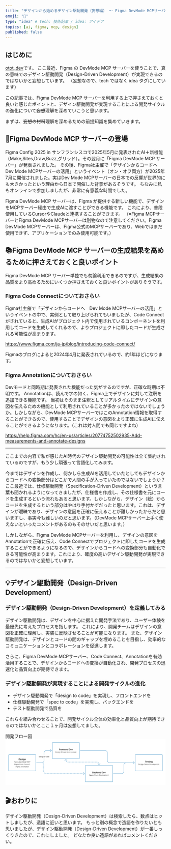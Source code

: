 ```yaml
---
title: "デザインから始めるデザイン駆動開発（妄想編） 〜 Figma DevMode MCPサーバーで「Design to Code」の実現に近づける" 
emoji: "🚀"
type: "idea" # tech: 技術記事 / idea: アイデア
topics: [ai, figma, mcp, design]
published: false
---
```


## はじめに

[otot_dev](https://zenn.dev/otot_dev)です。
ここ最近、Figma の DevMode MCP サーバーを使うことで、真の意味でのデザイン駆動開発（Design-Driven Development）が実現できるのではないかと妄想しています。
（妄想なので、tech ではなく idea タグにしています）

この記事では、Figma DevMode MCP サーバーを利用する上で押さえておくと良いと感じたポイントと、デザイン駆動開発が実現することによる開発サイクルの進化について~~妄想~~理解を深めていこうと思います。

まずは、~~妄想の材料~~理解を深めるための前提知識を集めていきます。

## 🚀Figma DevMode MCP サーバーの登場

Figma Config 2025 in サンフランシスコで2025年5月に発表されたAI＋新機能（Make,Sites,Draw,Buzz,グリッド）。その翌月に「Figma DevMode MCP サーバー」が発表されました。
その後、Figma社主催で「デザインからコードへ　Dev Mode MCPサーバーの活用」というイベント（オン・オフ両方）が2025年7月に開催されました。実はDev Mode MCPサーバーの日本での反響が世界的にも大きかったという理由から日本で開催した背景があるそうです。
ちなみに私もオンラインで参加しましたが、非常に有意義な時間でした。

Figma DevMode MCP サーバーは、Figma が提供する新しい機能で、デザインをMCPサーバー経由で生成AIに渡すことができる機能です。
これにより、普段使用しているCursorやClaudeと連携することができます。
（※Figma MCPサーバーとFigma DevMode MCPサーバーは別物なので注意してください。Figma DevMode MCPサーバーは、Figma公式のMCPサーバーであり、Webではまだ使用できず、アプリケーションでのみ使用可能です。）

## 📚Figma DevMode MCP サーバーの生成結果を高めるために押さえておくと良いポイント

Figma DevMode MCP サーバー単独でも勿論利用できるのですが、生成結果の品質をより高めるためにいくつか押さえておくと良いポイントがありそうです。

### Figma Code Connectについておさらい

Figma社主催で「デザインからコードへ　Dev Mode MCPサーバーの活用」というイベントの中で、実例として取り上げられてもいましたが、Code Connectがされていると、生成AIがプロジェクト内で使用されているコンポーネントを利用してコードを生成してくれるので、よりプロジェクトに即したコードが生成される可能性が高まります。

https://www.figma.com/ja-jp/blog/introducing-code-connect/

Figmaのブログによると2024年4月に発表されているので、約1年ほどになります。

### Figma Annotationについておさらい

Devモードと同時期に発表された機能だった気がするのですが、正確な時期は不明です。
Annotationは、読んで字の如く、Figma上でデザインに対して注釈を追加できる機能です。
当初はそのまま注釈としてリアルタイムにデザインの意図を伝えるための機能として利用されていることが多かったのではないでしょうか。しかしながら、DevMode MCPサーバーではこのAnnotation情報を取得することができるので、使用することでデザインの意図をより正確に生成AIに伝えることができるようになります。（これは対人間でも同じですよね）

https://help.figma.com/hc/en-us/articles/20774752502935-Add-measurements-and-annotate-designs

---

ここまでの内容で私が感じたAI時代のデザイン駆動開発の可能性は全て集約されているのですが、もう少し頑張って言語化してみます。

今まではデザインを作成し、何かしら生成AIを活用していたとしてもデザインからコードへの変換部分はどこかで人間の手が入っていたのではないでしょうか？
ここ最近では、仕様駆動開発（Specification-Driven Development）という言葉も聞かれるようになってきましたが、仕様書を作成し、その仕様書を元にコードを生成するという流れもあると思います。しかしながら、デザイン（絵）からコードを生成するという部分はやはり手付かずだったと思います。これは、デザインが曖昧であり、デザインの意図を正確に伝えることが難しかったからだと思いますし、事実今も難しいのだと思います。（DevMode MCPサーバー上手く使えないといったコメントがあるのもそのせいだと思います。）

しかしながら、Figma DevMode MCPサーバーを利用し、デザインの意図をAnnotationで正確に伝え、Code Connectでプロジェクトに即したコードを生成することができるようになるので、デザインからコードへの変換部分も自動化できる可能性が高まります。これにより、確度の高いデザイン駆動開発が実現できるのではないかと妄想しています。

---

## 💡デザイン駆動開発（Design-Driven Development）

### デザイン駆動開発（Design-Driven Development）を定義してみる

デザイン駆動開発は、デザインを中心に据えた開発手法であり、ユーザー体験を最優先に考えたプロセスを指します。
これにより、開発チームはデザインの意図を正確に理解し、実装に反映させることが可能になります。
また、デザイン駆動開発は、デザインとコードの間のギャップを埋めることを目指し、効率的なコミュニケーションとコラボレーションを促進します。

さらに、Figma DevMode MCPサーバー、Code Connect、Annotationを有効活用することで、デザインからコードへの変換が自動化され、開発プロセスの迅速化と品質向上が期待できます。


### デザイン駆動開発が実現することによる開発サイクルの進化

- デザイン駆動開発で「design to code」を実現し、フロントエンドを
- 仕様駆動開発で「spec to code」を実現し、バックエンドを
- テスト駆動開発で品質を

これらを組み合わせることで、開発サイクル全体の効率化と品質向上が期待できるのではないかとここ１ヶ月は妄想してました。

開発フロー図
![](/images/e338ae523908cb/デザイン駆動開発が実現することによる開発サイクルの進化.png)


## 🎬おわりに

デザイン駆動開発（Design-Driven Development）は検索したら、数点はヒットしましたが、造語に近いと思います。
もっと別の概念で造語を作りたいとも思いましたが、デザイン駆動開発（Design-Driven Development）が一番しっくりきたので、これにしました。
どなたか良い造語があればコメントください。